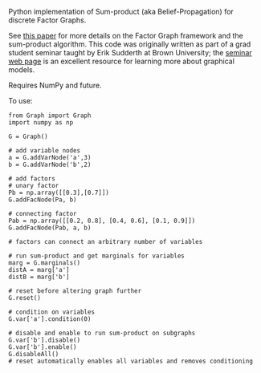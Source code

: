 Python implementation of Sum-product (aka Belief-Propagation) for discrete Factor Graphs.

See [this paper](http://www.comm.utoronto.ca/frank/papers/KFL01.pdf) for more details on the Factor Graph framework and the sum-product algorithm. This code was originally written as part of a grad student seminar taught by Erik Sudderth at Brown University; the [seminar web page](http://cs.brown.edu/courses/csci2420/) is an excellent resource for learning more about graphical models.

Requires NumPy and future.

To use:

    from Graph import Graph
    import numpy as np
    
    G = Graph()
    
    # add variable nodes
    a = G.addVarNode('a',3)
    b = G.addVarNode('b',2)
    
    # add factors
    # unary factor
    Pb = np.array([[0.3],[0.7]])
    G.addFacNode(Pa, b)
    
    # connecting factor
    Pab = np.array([[0.2, 0.8], [0.4, 0.6], [0.1, 0.9]])
    G.addFacNode(Pab, a, b)
    
    # factors can connect an arbitrary number of variables
    
    # run sum-product and get marginals for variables
    marg = G.marginals()
    distA = marg['a']
    distB = marg['b']
    
    # reset before altering graph further
    G.reset()
    
    # condition on variables
    G.var['a'].condition(0)
    
    # disable and enable to run sum-product on subgraphs
    G.var['b'].disable()
    G.var['b'].enable()
    G.disableAll()
    # reset automatically enables all variables and removes conditioning
